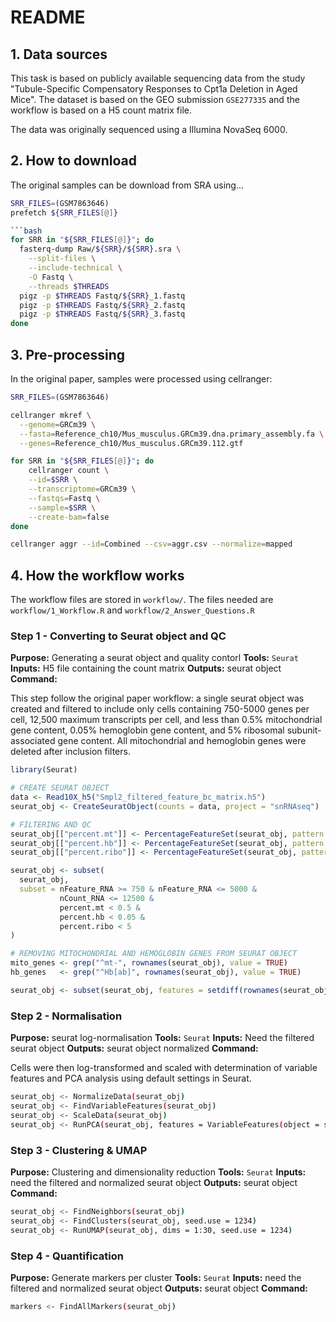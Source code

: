 #  README

## 1. Data sources

This task is based on publicly available sequencing data from the study "Tubule-Specific Compensatory Responses to Cpt1a Deletion in Aged Mice". The dataset is based on the GEO submission `GSE277335` and the workflow is based on a H5 count matrix file.

The data was originally sequenced using a Illumina NovaSeq 6000.

## 2. How to download

The original samples can be download from SRA using...

```bash
SRR_FILES=(GSM7863646)
prefetch ${SRR_FILES[@]}

```bash
for SRR in "${SRR_FILES[@]}"; do
  fasterq-dump Raw/${SRR}/${SRR}.sra \
    --split-files \
    --include-technical \
    -O Fastq \
    --threads $THREADS
  pigz -p $THREADS Fastq/${SRR}_1.fastq
  pigz -p $THREADS Fastq/${SRR}_2.fastq
  pigz -p $THREADS Fastq/${SRR}_3.fastq
done
```

## 3. Pre-processing

In the original paper, samples were processed using cellranger:

```bash
SRR_FILES=(GSM7863646)

cellranger mkref \
  --genome=GRCm39 \
  --fasta=Reference_ch10/Mus_musculus.GRCm39.dna.primary_assembly.fa \
  --genes=Reference_ch10/Mus_musculus.GRCm39.112.gtf

for SRR in "${SRR_FILES[@]}"; do
    cellranger count \
    --id=$SRR \
    --transcriptome=GRCm39 \
    --fastqs=Fastq \
    --sample=$SRR \
    --create-bam=false
done

cellranger aggr --id=Combined --csv=aggr.csv --normalize=mapped

```

## 4. How the workflow works

The workflow files are stored in `workflow/`. The files needed are `workflow/1_Workflow.R` and `workflow/2_Answer_Questions.R` 

### Step 1 - Converting to Seurat object and QC 

**Purpose:** Generating a seurat object and quality contorl
**Tools:** `Seurat`
**Inputs:** H5 file containing the count matrix
**Outputs:** seurat object
**Command:**

This step follow the original paper workflow: a single seurat object was created and
filtered to include only cells containing 750-5000 genes per cell, 12,500 maximum transcripts
per cell, and less than 0.5% mitochondrial gene content, 0.05% hemoglobin gene content, and
5% ribosomal subunit-associated gene content. All mitochondrial and hemoglobin genes were
deleted after inclusion filters.

```R
library(Seurat)

# CREATE SEURAT OBJECT
data <- Read10X_h5("Smpl2_filtered_feature_bc_matrix.h5")
seurat_obj <- CreateSeuratObject(counts = data, project = "snRNAseq")

# FILTERING AND QC
seurat_obj[["percent.mt"]] <- PercentageFeatureSet(seurat_obj, pattern = "^mt-") # Mitochondrial genes
seurat_obj[["percent.hb"]] <- PercentageFeatureSet(seurat_obj, pattern = "^Hb[ab]") # Hemoglobin genes
seurat_obj[["percent.ribo"]] <- PercentageFeatureSet(seurat_obj, pattern = "^Rp[sl]") # Ribosomal genes

seurat_obj <- subset(
  seurat_obj,
  subset = nFeature_RNA >= 750 & nFeature_RNA <= 5000 &
           nCount_RNA <= 12500 &
           percent.mt < 0.5 &
           percent.hb < 0.05 &
           percent.ribo < 5
)

# REMOVING MITOCHONDRIAL AND HEMOGLOBIN GENES FROM SEURAT OBJECT
mito_genes <- grep("^mt-", rownames(seurat_obj), value = TRUE)
hb_genes   <- grep("^Hb[ab]", rownames(seurat_obj), value = TRUE)

seurat_obj <- subset(seurat_obj, features = setdiff(rownames(seurat_obj), c(mito_genes, hb_genes)))
```
### Step 2 - Normalisation

**Purpose:** seurat log-normalisation
**Tools:** `Seurat`
**Inputs:** Need the filtered seurat object
**Outputs:** seurat object normalized
**Command:**

Cells were then log-transformed and scaled with determination of variable features and PCA analysis using default settings in Seurat.

```bash
seurat_obj <- NormalizeData(seurat_obj)
seurat_obj <- FindVariableFeatures(seurat_obj)
seurat_obj <- ScaleData(seurat_obj)
seurat_obj <- RunPCA(seurat_obj, features = VariableFeatures(object = seurat_obj), seed.use = 1234)
```

### Step 3 - Clustering & UMAP

**Purpose:** Clustering and dimensionality reduction 
**Tools:** `Seurat`
**Inputs:** need the filtered and normalized seurat object
**Outputs:** seurat object
**Command:**

```bash
seurat_obj <- FindNeighbors(seurat_obj)
seurat_obj <- FindClusters(seurat_obj, seed.use = 1234)
seurat_obj <- RunUMAP(seurat_obj, dims = 1:30, seed.use = 1234)
```
### Step 4 - Quantification

**Purpose:** Generate markers per cluster
**Tools:** `Seurat`
**Inputs:** need the filtered and normalized seurat object
**Outputs:** seurat object
**Command:**

```bash
markers <- FindAllMarkers(seurat_obj)
```